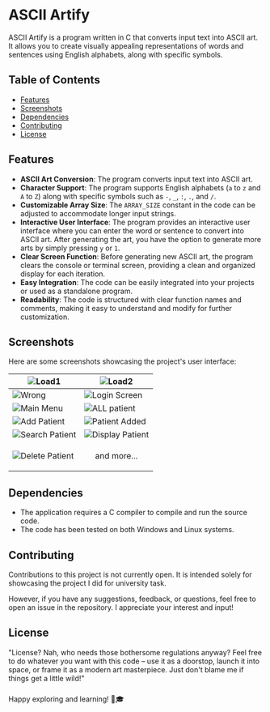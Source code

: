 # ASCII Artify

ASCII Artify is a program written in C that converts input text into ASCII art. It allows you to create visually appealing representations of words and sentences using English alphabets, along with specific symbols.


## Table of Contents

- [Features](#features)
- [Screenshots](#screenshots)
- [Dependencies](#dependencies)
- [Contributing](#contributing)
- [License](#license) 


## Features

- **ASCII Art Conversion**: The program converts input text into ASCII art.
- **Character Support**: The program supports English alphabets (`a` to `z` and `A` to `Z`) along with specific symbols such as `-`, `_`, `:`, `.`, and `/`.
- **Customizable Array Size**: The `ARRAY_SIZE` constant in the code can be adjusted to accommodate longer input strings.
- **Interactive User Interface**: The program provides an interactive user interface where you can enter the word or sentence to convert into ASCII art. After generating the art, you have the option to generate more arts by simply pressing `y` or `1`.
- **Clear Screen Function**: Before generating new ASCII art, the program clears the console or terminal screen, providing a clean and organized display for each iteration.
- **Easy Integration**: The code can be easily integrated into your projects or used as a standalone program.
- **Readability**: The code is structured with clear function names and comments, making it easy to understand and modify for further customization.


## Screenshots
Here are some screenshots showcasing the project's user interface:

| ![Load1](screenshots/load1.png) | ![Load2](screenshots/load2.png) |
|---|---|
| ![Wrong](screenshots/wrong.png) | ![Login Screen](screenshots/login.png) |
| ![Main Menu](screenshots/main_menu.png) | ![ALL patient](screenshots/all_patient.png) |
| ![Add Patient](screenshots/add_patient.png) | ![Patient Added](screenshots/patient_added.png) |
| ![Search Patient](screenshots/search_patient.png) | ![Display Patient](screenshots/display_patient.png) |
| ![Delete Patient](screenshots/patient_deleted.png) | <p align="center">and more...</p> |



## Dependencies
- The application requires a C compiler to compile and run the source code.
- The code has been tested on both Windows and Linux systems.

## Contributing

Contributions to this project is not currently open. It is intended solely for showcasing the project I did for university task.

However, if you have any suggestions, feedback, or questions, feel free to open an issue in the repository. I appreciate your interest and input!

## License

"License? Nah, who needs those bothersome regulations anyway? Feel free to do whatever you want with this code – use it as a doorstop, launch it into space, or frame it as a modern art masterpiece. Just don't blame me if things get a little wild!"

###

Happy exploring and learning! 🚀🎓
